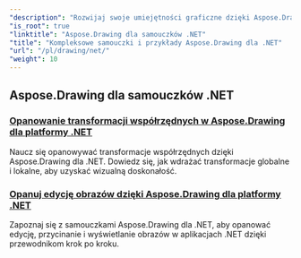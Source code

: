 ```yaml
---
"description": "Rozwijaj swoje umiejętności graficzne dzięki Aspose.Drawing dla .NET. Od precyzyjnych transformacji współrzędnych po dynamiczny tekst i czcionki – nasze samouczki uwalniają pełen potencjał grafiki."
"is_root": true
"linktitle": "Aspose.Drawing dla samouczków .NET"
"title": "Kompleksowe samouczki i przykłady Aspose.Drawing dla .NET"
"url": "/pl/drawing/net/"
"weight": 10
---
```


## Aspose.Drawing dla samouczków .NET
### [Opanowanie transformacji współrzędnych w Aspose.Drawing dla platformy .NET](./transformations/)
Naucz się opanowywać transformacje współrzędnych dzięki Aspose.Drawing dla .NET. Dowiedz się, jak wdrażać transformacje globalne i lokalne, aby uzyskać wizualną doskonałość.
### [Opanuj edycję obrazów dzięki Aspose.Drawing dla platformy .NET](./master-image-editing/)
Zapoznaj się z samouczkami Aspose.Drawing dla .NET, aby opanować edycję, przycinanie i wyświetlanie obrazów w aplikacjach .NET dzięki przewodnikom krok po kroku.
